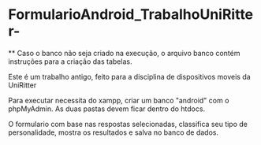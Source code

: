 # FormularioAndroid_TrabalhoUniRitter-
** Caso o banco não seja criado na execução, o arquivo banco contém instruções para a criação das tabelas.

Este é um trabalho antigo, feito para a disciplina de dispositivos moveis da UniRitter

Para executar necessita do xampp, criar um banco "android" com o phpMyAdmin.
As duas pastas devem ficar dentro do htdocs.

O formulario com base nas respostas selecionadas, classifica seu tipo de personalidade, mostra os resultados e salva no banco de dados.
